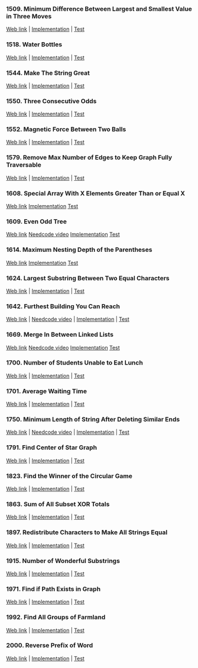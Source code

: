 ### 1509. Minimum Difference Between Largest and Smallest Value in Three Moves

<a href="https://leetcode.com/problems/minimum-difference-between-largest-and-smallest-value-in-three-moves">Web
link</a> |
[Implementation](src/main/java/leetcode/Solution01509.java) |
[Test](src/test/java/leetcode/Solution01509Test.java)

### 1518. Water Bottles

<a href="https://leetcode.com/problems/water-bottles">Web link</a> |
[Implementation](src/main/java/leetcode/Solution01518.java) |
[Test](src/test/java/leetcode/Solution01518Test.java)

### 1544. Make The String Great

<a href="https://leetcode.com/problems/make-the-string-great">Web link</a> |
[Implementation](src/main/java/leetcode/Solution01544.java) |
[Test](src/test/java/leetcode/Solution01544Test.java)

### 1550. Three Consecutive Odds

<a href="https://leetcode.com/problems/three-consecutive-odds">Web link</a> |
[Implementation](src/main/java/leetcode/Solution01550.java) |
[Test](src/test/java/leetcode/Solution01550Test.java)

### 1552. Magnetic Force Between Two Balls

<a href="https://leetcode.com/problems/magnetic-force-between-two-balls">Web link</a> |
[Implementation](src/main/java/leetcode/Solution01552.java) |
[Test](src/test/java/leetcode/Solution01552Test.java)

### 1579. Remove Max Number of Edges to Keep Graph Fully Traversable

<a href="https://leetcode.com/problems/remove-max-number-of-edges-to-keep-graph-fully-traversable">Web link</a> |
[Implementation](src/main/java/leetcode/Solution01579.java) |
[Test](src/test/java/leetcode/Solution01579Test.java)

### 1608. Special Array With X Elements Greater Than or Equal X

<a href="https://leetcode.com/problems/special-array-with-x-elements-greater-than-or-equal-x">Web link</a>
[Implementation](src/main/java/leetcode/Solution01608.java)
[Test](src/test/java/leetcode/Solution01608Test.java)

### 1609. Even Odd Tree

<a href="https://leetcode.com/problems/even-odd-tree">Web link</a>
<a href="https://www.youtube.com/watch?v=FkNWN1Fj_TY">Needcode video</a>
[Implementation](src/main/java/leetcode/Solution01609.java)
[Test](src/test/java/leetcode/Solution01609Test.java)

### 1614. Maximum Nesting Depth of the Parentheses

<a href="https://leetcode.com/problems/maximum-nesting-depth-of-the-parentheses">Web link</a>
[Implementation](src/main/java/leetcode/Solution01614.java)
[Test](src/test/java/leetcode/Solution01614Test.java)

### 1624. Largest Substring Between Two Equal Characters

<a href="https://leetcode.com/problems/largest-substring-between-two-equal-characters">Web link</a> |
[Implementation](src/main/java/leetcode/Solution01624.java) |
[Test](src/test/java/leetcode/Solution01624Test.java)

### 1642. Furthest Building You Can Reach

<a href="https://leetcode.com/problems/furthest-building-you-can-reach">Web link</a> |
<a href="https://www.youtube.com/watch?v=zyTeznvXCtg">Needcode video</a> |
[Implementation](src/main/java/leetcode/Solution01642.java) |
[Test](src/test/java/leetcode/Solution01642Test.java)

### 1669. Merge In Between Linked Lists

<a href="https://leetcode.com/problems/merge-in-between-linked-lists">Web link</a>
<a href="https://www.youtube.com/watch?v=pI775VutBxg">Needcode video</a>
[Implementation](src/main/java/leetcode/Solution01669.java)
[Test](src/test/java/leetcode/Solution01669Test.java)

### 1700. Number of Students Unable to Eat Lunch

<a href="https://leetcode.com/problems/number-of-students-unable-to-eat-lunch">Web link</a> |
[Implementation](src/main/java/leetcode/Solution01700.java) |
[Test](src/test/java/leetcode/Solution01700Test.java)

### 1701. Average Waiting Time

<a href="https://leetcode.com/problems/average-waiting-time">Web link</a> |
[Implementation](src/main/java/leetcode/Solution01701.java) |
[Test](src/test/java/leetcode/Solution01701Test.java)

### 1750. Minimum Length of String After Deleting Similar Ends

<a href="https://leetcode.com/problems/minimum-length-of-string-after-deleting-similar-ends">Web link</a> |
<a href="https://www.youtube.com/watch?v=318hrWVr_5U">Needcode video</a> |
[Implementation](src/main/java/leetcode/Solution01750.java) |
[Test](src/test/java/leetcode/Solution01750Test.java)

### 1791. Find Center of Star Graph

<a href="https://leetcode.com/problems/find-center-of-star-graph">Web link</a> |
[Implementation](src/main/java/leetcode/Solution01791.java) |
[Test](src/test/java/leetcode/Solution01791Test.java)

### 1823. Find the Winner of the Circular Game

<a href="https://leetcode.com/problems/find-the-winner-of-the-circular-game">Web link</a> |
[Implementation](src/main/java/leetcode/Solution01823.java) |
[Test](src/test/java/leetcode/Solution01823Test.java)

### 1863. Sum of All Subset XOR Totals

<a href="https://leetcode.com/problems/sum-of-all-subset-xor-totals">Web link</a> |
[Implementation](src/main/java/leetcode/Solution01863.java) |
[Test](src/test/java/leetcode/Solution01863Test.java)

### 1897. Redistribute Characters to Make All Strings Equal

<a href="https://leetcode.com/problems/redistribute-characters-to-make-all-strings-equal">Web link</a> |
[Implementation](src/main/java/leetcode/Solution01897.java) |
[Test](src/test/java/leetcode/Solution01897Test.java)

### 1915. Number of Wonderful Substrings

<a href="https://leetcode.com/problems/number-of-wonderful-substrings">Web link</a> |
[Implementation](src/main/java/leetcode/Solution01915.java) |
[Test](src/test/java/leetcode/Solution01915Test.java)

### 1971. Find if Path Exists in Graph

<a href="https://leetcode.com/problems/find-if-path-exists-in-graph">Web link</a> |
[Implementation](src/main/java/leetcode/Solution01971.java) |
[Test](src/test/java/leetcode/Solution01971Test.java)

### 1992. Find All Groups of Farmland

<a href="https://leetcode.com/problems/find-all-groups-of-farmland">Web link</a> |
[Implementation](src/main/java/leetcode/Solution01992.java) |
[Test](src/test/java/leetcode/Solution01992Test.java)

### 2000. Reverse Prefix of Word

<a href="https://leetcode.com/problems/reverse-prefix-of-word">Web link</a> |
[Implementation](src/main/java/leetcode/Solution02000.java) |
[Test](src/test/java/leetcode/Solution02000Test.java)